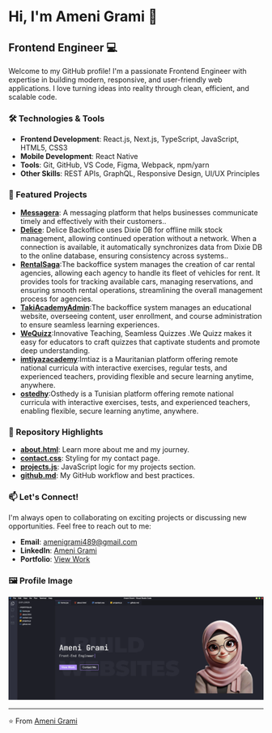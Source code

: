 # Hi, I'm Ameni Grami 👋

## Frontend Engineer 💻

Welcome to my GitHub profile! I'm a passionate Frontend Engineer with expertise in building modern, responsive, and user-friendly web applications. I love turning ideas into reality through clean, efficient, and scalable code.

### 🛠️ Technologies & Tools

- **Frontend Development**: React.js, Next.js, TypeScript, JavaScript, HTML5, CSS3
- **Mobile Development**: React Native
- **Tools**: Git, GitHub, VS Code, Figma, Webpack, npm/yarn
- **Other Skills**: REST APIs, GraphQL, Responsive Design, UI/UX Principles

### 🌟 Featured Projects

- **[Messagera](#)**: A messaging platform that helps businesses communicate timely and effectively with their customers..
- **[Delice](#)**: Delice Backoffice uses Dixie DB for offline milk stock management, allowing continued operation without a network. When a connection is available, it automatically synchronizes data from Dixie DB to the online database, ensuring consistency across systems..
- **[RentalSaga](#)**:The backoffice system manages the creation of car rental agencies, allowing each agency to handle its fleet of vehicles for rent. It provides tools for tracking available cars, managing reservations, and ensuring smooth rental operations, streamlining the overall management process for agencies.
- **[TakiAcademyAdmin](#)**:The backoffice system manages an educational website, overseeing content, user enrollment, and course administration to ensure seamless learning experiences.
- **[WeQuizz](#)**:Innovative Teaching, Seamless Quizzes .We Quizz makes it easy for educators to craft quizzes that captivate students and promote deep understanding.
- **[imtiyazacademy](#)**:Imtiaz is a Mauritanian platform offering remote national curricula with interactive exercises, regular tests, and experienced teachers, providing flexible and secure learning anytime, anywhere.
- **[ostedhy](#)**:Osthedy is a Tunisian platform offering remote national curricula with interactive exercises, tests, and experienced teachers, enabling flexible, secure learning anytime, anywhere.

### 📂 Repository Highlights

- **[about.html](#)**: Learn more about me and my journey.
- **[contact.css](#)**: Styling for my contact page.
- **[projects.js](#)**: JavaScript logic for my projects section.
- **[github.md](#)**: My GitHub workflow and best practices.

### 📫 Let's Connect!

I'm always open to collaborating on exciting projects or discussing new opportunities. Feel free to reach out to me:

- **Email**: [amenigrami489@gmail.com](mailto:amenigrami489@gmail.com)
- **LinkedIn**: [Ameni Grami](https://www.linkedin.com/in/your-profile)
- **Portfolio**: [View Work](https://ameni-grami.netlify.app/)

### 🖼️ Profile Image

![Ameni Grami](./public/image.png)

---

⭐️ From [Ameni Grami](https://github.com/Ameni102Grami)
